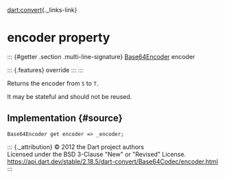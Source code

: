 [dart:convert](../../dart-convert/dart-convert-library){._links-link}

encoder property
================

::: {#getter .section .multi-line-signature}
[Base64Encoder](../base64encoder-class) encoder

::: {.features}
override
:::
:::

Returns the encoder from `S` to `T`.

It may be stateful and should not be reused.

Implementation {#source}
--------------

``` {.language-dart data-language="dart"}
Base64Encoder get encoder => _encoder;
```

::: {._attribution}
© 2012 the Dart project authors\
Licensed under the BSD 3-Clause \"New\" or \"Revised\" License.\
<https://api.dart.dev/stable/2.18.5/dart-convert/Base64Codec/encoder.html>
:::
